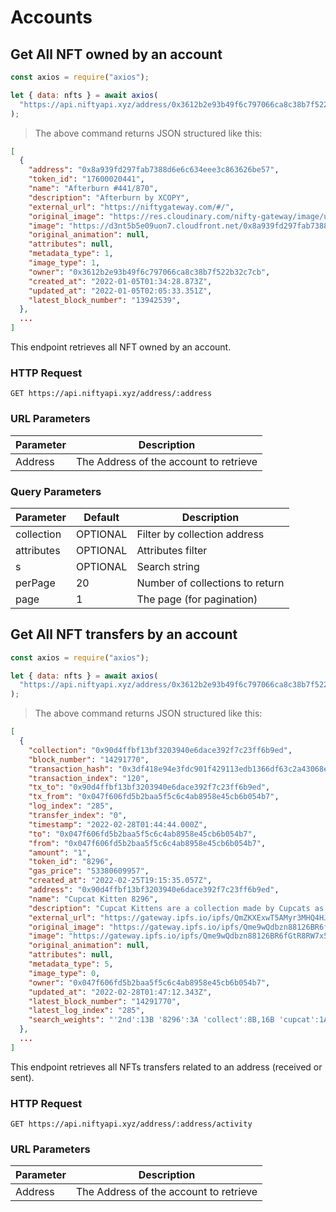 # Accounts

## Get All NFT owned by an account

```javascript
const axios = require("axios");

let { data: nfts } = await axios(
  "https://api.niftyapi.xyz/address/0x3612b2e93b49f6c797066ca8c38b7f522b32c7cb/"
);
```

> The above command returns JSON structured like this:

```json
[
  {
    "address": "0x8a939fd297fab7388d6e6c634eee3c863626be57",
    "token_id": "17600020441",
    "name": "Afterburn #441/870",
    "description": "Afterburn by XCOPY",
    "external_url": "https://niftygateway.com/#/",
    "original_image": "https://res.cloudinary.com/nifty-gateway/image/upload/v1616442657/Ashley/Xcopy5/AFTERBURN_RED_-_XCOPY_2089_lkfib4.gif",
    "image": "https://d3nt5b5e09uon7.cloudfront.net/0x8a939fd297fab7388d6e6c634eee3c863626be57/17600020441",
    "original_animation": null,
    "attributes": null,
    "metadata_type": 1,
    "image_type": 1,
    "owner": "0x3612b2e93b49f6c797066ca8c38b7f522b32c7cb",
    "created_at": "2022-01-05T01:34:28.873Z",
    "updated_at": "2022-01-05T02:05:33.351Z",
    "latest_block_number": "13942539",
  },
  ...
]
```

This endpoint retrieves all NFT owned by an account.

### HTTP Request

`GET https://api.niftyapi.xyz/address/:address`

### URL Parameters

| Parameter | Description                            |
| --------- | -------------------------------------- |
| Address   | The Address of the account to retrieve |

### Query Parameters

| Parameter  | Default  | Description                     |
| ---------- | -------- | ------------------------------- |
| collection | OPTIONAL | Filter by collection address    |
| attributes | OPTIONAL | Attributes filter               |
| s          | OPTIONAL | Search string                   |
| perPage    | 20       | Number of collections to return |
| page       | 1        | The page (for pagination)       |

## Get All NFT transfers by an account

```javascript
const axios = require("axios");

let { data: nfts } = await axios(
  "https://api.niftyapi.xyz/address/0x3612b2e93b49f6c797066ca8c38b7f522b32c7cb/activity"
);
```

> The above command returns JSON structured like this:

```json
[
  {
    "collection": "0x90d4ffbf13bf3203940e6dace392f7c23ff6b9ed",
    "block_number": "14291770",
    "transaction_hash": "0x3df418e94e3fdc901f429113edb1366df63c2a43068e9460ea03dda2c663564d",
    "transaction_index": "120",
    "tx_to": "0x90d4ffbf13bf3203940e6dace392f7c23ff6b9ed",
    "tx_from": "0x047f606fd5b2baa5f5c6c4ab8958e45cb6b054b7",
    "log_index": "285",
    "transfer_index": "0",
    "timestamp": "2022-02-28T01:44:44.000Z",
    "to": "0x047f606fd5b2baa5f5c6c4ab8958e45cb6b054b7",
    "from": "0x047f606fd5b2baa5f5c6c4ab8958e45cb6b054b7",
    "amount": "1",
    "token_id": "8296",
    "gas_price": "53380609957",
    "created_at": "2022-02-25T19:15:35.057Z",
    "address": "0x90d4ffbf13bf3203940e6dace392f7c23ff6b9ed",
    "name": "Cupcat Kitten 8296",
    "description": "Cupcat Kittens are a collection made by Cupcats as 2nd season. This collection includes cute kittens that are part of Cupcats ecosystem.",
    "external_url": "https://gateway.ipfs.io/ipfs/QmZKXExwT5AMyr3MHQ4HJoBabaXfjEXKLtocnUFXHZ6GPU/8296.json",
    "original_image": "https://gateway.ipfs.io/ipfs/Qme9wQdbzn88126BR6fGtR8RW7x5EcDQwJUnuwADVRLj62",
    "image": "https://gateway.ipfs.io/ipfs/Qme9wQdbzn88126BR6fGtR8RW7x5EcDQwJUnuwADVRLj62",
    "original_animation": null,
    "attributes": null,
    "metadata_type": 5,
    "image_type": 0,
    "owner": "0x047f606fd5b2baa5f5c6c4ab8958e45cb6b054b7",
    "updated_at": "2022-02-28T01:47:12.343Z",
    "latest_block_number": "14291770",
    "latest_log_index": "285",
    "search_weights": "'2nd':13B '8296':3A 'collect':8B,16B 'cupcat':1A,4B,11B,24B 'cute':18B 'ecosystem':25B 'includ':17B 'kitten':2A,5B,19B 'made':9B 'part':22B 'season':14B"
  },
  ...
]
```

This endpoint retrieves all NFTs transfers related to an address (received or sent).

### HTTP Request

`GET https://api.niftyapi.xyz/address/:address/activity`

### URL Parameters

| Parameter | Description                            |
| --------- | -------------------------------------- |
| Address   | The Address of the account to retrieve |
